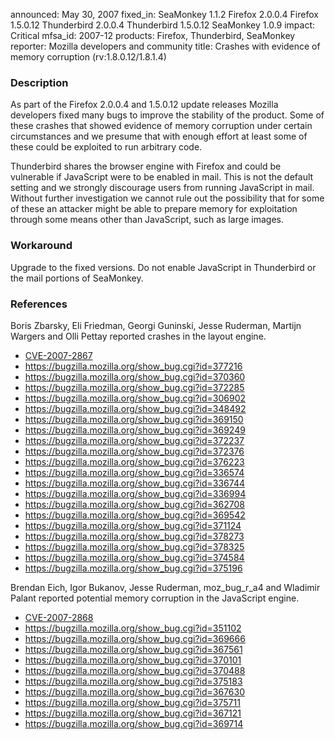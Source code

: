 announced: May 30, 2007
fixed_in: SeaMonkey 1.1.2
          Firefox 2.0.0.4
          Firefox 1.5.0.12
          Thunderbird 2.0.0.4
          Thunderbird 1.5.0.12
          SeaMonkey 1.0.9
impact: Critical
mfsa_id: 2007-12
products: Firefox, Thunderbird, SeaMonkey
reporter: Mozilla developers and community
title: Crashes with evidence of memory corruption (rv:1.8.0.12/1.8.1.4)

<h3>Description</h3>

<p>As part of the Firefox 2.0.0.4 and 1.5.0.12 update releases Mozilla
developers fixed many bugs to improve the stability of the product.
Some of these crashes that showed evidence of memory corruption under
certain circumstances and we presume that with enough effort at least
some of these could be exploited to run arbitrary code.</p>

<p class="note">Thunderbird shares the browser engine with Firefox
and could be vulnerable if JavaScript were to be enabled in
mail. This is not the default setting and we strongly discourage users from
running JavaScript in mail. Without further investigation we cannot rule out
the possibility that for some of these an attacker might be able to prepare
memory for exploitation through some means other than JavaScript, such as
large images.</p>

<h3>Workaround</h3>

<p>Upgrade to the fixed versions. Do not enable JavaScript in Thunderbird
or the mail portions of SeaMonkey.</p>

<h3>References</h3>

<p>Boris Zbarsky, Eli Friedman, Georgi Guninski, Jesse Ruderman, Martijn
Wargers and Olli Pettay reported crashes in the layout engine.</p>

<ul>
<li><a class="ex-ref" href="http://nvd.nist.gov/nvd.cfm?cvename=CVE-2007-2867">CVE-2007-2867</a></li>
<li><a href="https://bugzilla.mozilla.org/show_bug.cgi?id=377216">
https://bugzilla.mozilla.org/show_bug.cgi?id=377216</a></li>
<li><a href="https://bugzilla.mozilla.org/show_bug.cgi?id=370360">
https://bugzilla.mozilla.org/show_bug.cgi?id=370360</a></li>
<li><a href="https://bugzilla.mozilla.org/show_bug.cgi?id=372285">
https://bugzilla.mozilla.org/show_bug.cgi?id=372285</a></li>
<li><a href="https://bugzilla.mozilla.org/show_bug.cgi?id=306902">
https://bugzilla.mozilla.org/show_bug.cgi?id=306902</a></li>
<li><a href="https://bugzilla.mozilla.org/show_bug.cgi?id=348492">
https://bugzilla.mozilla.org/show_bug.cgi?id=348492</a></li>
<li><a href="https://bugzilla.mozilla.org/show_bug.cgi?id=369150">
https://bugzilla.mozilla.org/show_bug.cgi?id=369150</a></li>
<li><a href="https://bugzilla.mozilla.org/show_bug.cgi?id=369249">
https://bugzilla.mozilla.org/show_bug.cgi?id=369249</a></li>
<li><a href="https://bugzilla.mozilla.org/show_bug.cgi?id=372237">
https://bugzilla.mozilla.org/show_bug.cgi?id=372237</a></li>
<li><a href="https://bugzilla.mozilla.org/show_bug.cgi?id=372376">
https://bugzilla.mozilla.org/show_bug.cgi?id=372376</a></li>
<li><a href="https://bugzilla.mozilla.org/show_bug.cgi?id=376223">
https://bugzilla.mozilla.org/show_bug.cgi?id=376223</a></li>
<li><a href="https://bugzilla.mozilla.org/show_bug.cgi?id=336574">
https://bugzilla.mozilla.org/show_bug.cgi?id=336574</a></li>
<li><a href="https://bugzilla.mozilla.org/show_bug.cgi?id=336744">
https://bugzilla.mozilla.org/show_bug.cgi?id=336744</a></li>
<li><a href="https://bugzilla.mozilla.org/show_bug.cgi?id=336994">
https://bugzilla.mozilla.org/show_bug.cgi?id=336994</a></li>
<li><a href="https://bugzilla.mozilla.org/show_bug.cgi?id=362708">
https://bugzilla.mozilla.org/show_bug.cgi?id=362708</a></li>
<li><a href="https://bugzilla.mozilla.org/show_bug.cgi?id=369542">
https://bugzilla.mozilla.org/show_bug.cgi?id=369542</a></li>
<li><a href="https://bugzilla.mozilla.org/show_bug.cgi?id=371124">
https://bugzilla.mozilla.org/show_bug.cgi?id=371124</a></li>
<li><a href="https://bugzilla.mozilla.org/show_bug.cgi?id=378273">
https://bugzilla.mozilla.org/show_bug.cgi?id=378273</a></li>
<li><a href="https://bugzilla.mozilla.org/show_bug.cgi?id=378325">
https://bugzilla.mozilla.org/show_bug.cgi?id=378325</a></li>
<li><a href="https://bugzilla.mozilla.org/show_bug.cgi?id=374584">
https://bugzilla.mozilla.org/show_bug.cgi?id=374584</a></li>
<li><a href="https://bugzilla.mozilla.org/show_bug.cgi?id=375196">
https://bugzilla.mozilla.org/show_bug.cgi?id=375196</a></li>
</ul>

<p>Brendan Eich, Igor Bukanov, Jesse Ruderman, moz_bug_r_a4 and Wladimir
Palant reported potential memory corruption in the JavaScript engine.</p>

<ul>
<li><a class="ex-ref" href="http://nvd.nist.gov/nvd.cfm?cvename=CVE-2007-2868">CVE-2007-2868</a></li>
<li><a href="https://bugzilla.mozilla.org/show_bug.cgi?id=351102">
https://bugzilla.mozilla.org/show_bug.cgi?id=351102</a></li>
<li><a href="https://bugzilla.mozilla.org/show_bug.cgi?id=369666">
https://bugzilla.mozilla.org/show_bug.cgi?id=369666</a></li>
<li><a href="https://bugzilla.mozilla.org/show_bug.cgi?id=367561">
https://bugzilla.mozilla.org/show_bug.cgi?id=367561</a></li>
<li><a href="https://bugzilla.mozilla.org/show_bug.cgi?id=370101">
https://bugzilla.mozilla.org/show_bug.cgi?id=370101</a></li>
<li><a href="https://bugzilla.mozilla.org/show_bug.cgi?id=370488">
https://bugzilla.mozilla.org/show_bug.cgi?id=370488</a></li>
<li><a href="https://bugzilla.mozilla.org/show_bug.cgi?id=375183">
https://bugzilla.mozilla.org/show_bug.cgi?id=375183</a></li>
<li><a href="https://bugzilla.mozilla.org/show_bug.cgi?id=367630">
https://bugzilla.mozilla.org/show_bug.cgi?id=367630</a></li>
<li><a href="https://bugzilla.mozilla.org/show_bug.cgi?id=375711">
https://bugzilla.mozilla.org/show_bug.cgi?id=375711</a></li>
<li><a href="https://bugzilla.mozilla.org/show_bug.cgi?id=367121">
https://bugzilla.mozilla.org/show_bug.cgi?id=367121</a></li>
<li><a href="https://bugzilla.mozilla.org/show_bug.cgi?id=369714">
https://bugzilla.mozilla.org/show_bug.cgi?id=369714</a></li>
</ul>



